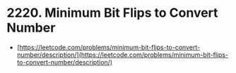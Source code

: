 # 2220. Minimum Bit Flips to Convert Number

- [https://leetcode.com/problems/minimum-bit-flips-to-convert-number/description/](https://leetcode.com/problems/minimum-bit-flips-to-convert-number/description/)

